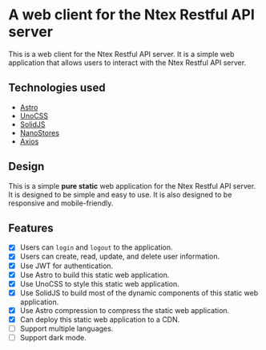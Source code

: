 # A web client for the Ntex Restful API server

This is a web client for the Ntex Restful API server. It is a simple web application that allows users to interact with the Ntex Restful API server.

## Technologies used

- [Astro](https://astro.build/)
- [UnoCSS](https://unocss.com/)
- [SolidJS](https://solidjs.com/)
- [NanoStores](https://github.com/nanostores/nanostores)
- [Axios](https://axios-http.com/)

## Design

This is a simple **pure static** web application for the Ntex Restful API server. It is designed to be simple and easy to use. It is also designed to be responsive and mobile-friendly.

## Features

- [x] Users can `login` and `logout` to the application.
- [x] Users can create, read, update, and delete user information.
- [x] Use JWT for authentication.
- [x] Use Astro to build this static web application.
- [x] Use UnoCSS to style this static web application.
- [x] Use SolidJS to build most of the dynamic components of this static web application.
- [x] Use Astro compression to compress the static web application.
- [x] Can deploy this static web application to a CDN.
- [ ] Support multiple languages.
- [ ] Support dark mode.
